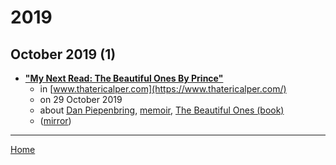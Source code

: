 # 2019

## October 2019 (1)

 - [**"My Next Read: The Beautiful Ones By Prince"**](https://www.thatericalper.com/2019/10/29/my-next-read-the-beautiful-ones-by-prince/)
    - in [www.thatericalper.com](https://www.thatericalper.com/)
    - on 29 October 2019
    - about [Dan Piepenbring](../../topics/dan-piepenbring/index.md), [memoir](../../topics/memoir/index.md), [The Beautiful Ones (book)](../../topics/book/the-beautiful-ones/index.md)
    - ([mirror](https://web.archive.org/web/*/https://www.thatericalper.com/2019/10/29/my-next-read-the-beautiful-ones-by-prince/))

----

[Home](../index.md)
